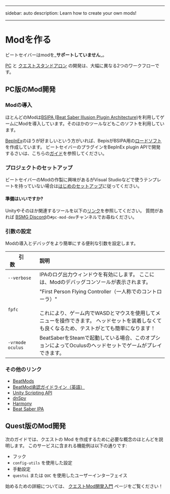 - - -
sidebar: auto description: Learn how to create your own mods!
- - -

# Modを作る

ビートセイバーはmodを_**サポートしていません**_。

[PC](#pc-mod-development) と [クエストスタンドアロン](#quest-mod-development) の開発は、大幅に異なる2つのワークフローです。

## PC版のMod開発

### Modの導入
ほとんどのModは[BSIPA (Beat Saber Illusion Plugin Architecture)](https://github.com/nike4613/BeatSaber-IPA-Reloaded/)を利用してゲームにModを導入しています。そのほかのツールなどもこのソフトを利用しています。

[BepInEx](https://github.com/BepInEx/BepInEx)のほうが好ましいという方がいれば、BepisがBSIPA用の[ロードソフト](https://github.com/BepInEx/BepInEx.BSIPA.Loader)を作成しています。 ビートセイバーのプラグインをBepInEx plugin APIで開発するさいは、こちらの[ガイド](https://bepinex.github.io/bepinex_docs/v5.0/articles/dev_guide/plugin_tutorial/index.html)を参照してください。

### プロジェクトのセットアップ
ビートセイバーのModの作製に興味があるがVisual Studioなどで使うテンプレートを持っていない場合は[はじめのセットアップ](./pc-mod-dev-intro.md)に従ってください。

#### 準備はいいですか?
Unityやそのほか関連するツールを以下の[リンク](#other-links)を参照してください。 質問があれば [BSMG Discord](https://discord.gg/beatsabermods)の`#pc-mod-dev`チャンネルでお尋ねください。

### 引数の設定
Modの導入とデバッグをより簡単にする便利な引数を設定します。

<!-- markdownlint-disable MD013 -->
| 引数&nbsp;&nbsp;&nbsp;&nbsp;&nbsp;&nbsp;&nbsp;&nbsp;&nbsp;&nbsp;&nbsp;&nbsp;&nbsp; | 説明                                                                                                                                             |
| -------------------------------------------------------------------------------- |:---------------------------------------------------------------------------------------------------------------------------------------------- |
| `--verbose`                                                                      | IPAのログ出力ウィンドウを有効にします。 ここには、Modのデバッグコンソールが表示されます。                                                                                               |
| `fpfc`                                                                           | "First Person Flying Controller（一人称でのコントローラ）"<br /><br />これにより、ゲーム内でWASDとマウスを使用してメニューを操作できます。 ヘッドセットを装着しなくても良くなるため、テストがとても簡単になります！ |
| `-vrmode oculus`                                                                 | BeatSaberをSteamで起動している場合、このオプションによってOculusのヘッドセットでゲームがプレイできます。                                                                                 |
<!-- markdownlint-enable MD013 -->

### その他のリンク

* [BeatMods](https://beatmods.com)
* [BeatMod承認ガイドライン（英語）](https://docs.google.com/document/d/15RBVesZdS-U94AvesJ2DJqcnAtgh9E2PZOcbjrQle5Y/edit?usp=sharing)
* [Unity Scripting API](https://docs.unity3d.com/ScriptReference/index.html)
* [dnSpy](https://github.com/0xd4d/dnSpy)
* [Harmony](https://github.com/pardeike/Harmony)
* [Beat Saber IPA](https://nike4613.github.io/BeatSaber-IPA-Reloaded/)

## Quest版のMod開発

次のガイドでは、クエストの Mod を作成するために必要な概念のほとんどを説明します。 このサービスに含まれる機能例は以下の通りです:

* フック
* `config-utils` を使用した設定
* 手動設定
* `questui` または `QUC` を使用したユーザーインターフェイス

始めるための詳細については、 [クエストMod開発入門](./quest-mod-dev-intro.md) ページをご覧ください！
